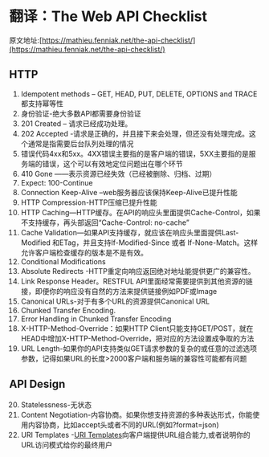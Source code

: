 # 翻译：The Web API Checklist
原文地址:[https://mathieu.fenniak.net/the-api-checklist/](https://mathieu.fenniak.net/the-api-checklist/)

## HTTP
1. Idempotent methods – GET, HEAD, PUT, DELETE, OPTIONS and TRACE 都支持幂等性
2. 身份验证-绝大多数API都需要身份验证
3. 201 Created – 请求已经成功处理。
4. 202 Accepted -请求是正确的，并且接下来会处理，但还没有处理完成。这个通常是指需要后台队列处理的情况
5. 错误代码4xx和5xx。4XX错误主要指的是客户端的错误，5XX主要指的是服务端的错误，这个可以有效地定位问题出在哪个环节
6. 410 Gone ——表示资源已经失效（已经被删除、归档、过期）
7. Expect: 100-Continue
8. Connection Keep-Alive –web服务器应该保持Keep-Alive已提升性能
9. HTTP Compression-HTTP压缩已提升性能
10. HTTP Caching—HTTP缓存。在API的响应头里面提供Cache-Control，如果不支持缓存，再头部返回“Cache-Control: no-cache”  
11. Cache Validation—如果API支持缓存，就应该在响应头里面提供Last-Modified 和ETag，并且支持If-Modified-Since 或者 If-None-Match。这样允许客户端检查缓存的版本是不是有效。
12. Conditional Modifications
13. Absolute Redirects -HTTP重定向响应返回绝对地址能提供更广的兼容性。
14. Link Response Header。RESTFUL API里面经常需要提供到其他资源的链接，即便你的响应没有自然的方法来提供链接例如PDF或Image
15. Canonical URLs-对于有多个URL的资源提供Canonical URL
16. Chunked Transfer Encoding.
17. Error Handling in Chunked Transfer Encoding
18. X-HTTP-Method-Override：如果HTTP Client只能支持GET/POST，就在HEAD中增加X-HTTP-Method-Override，把对应的方法设置成争取的方法
19. URL Length-如果你的API支持类似GET请求参数的复杂的或任意的过滤选项参数，记得如果URL的长度>2000客户端和服务端的兼容性可能都有问题

## API Design
20. Statelessness-无状态
21. Content Negotiation-内容协商。如果你想支持资源的多种表达形式，你能使用内容协商，比如accept头或者不同的URL(例如?format=json)
22. URI Templates -[URI Templates](http://tools.ietf.org/html/rfc6570)向客户端提供URL组合能力,或者说明你的URL访问模式给你的最终用户